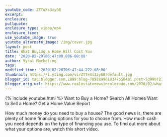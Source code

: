 ```yaml
---
youtube_code: ZTTeXs3zy68
excerpt:
enclosure:
pullquote:
enclosure_type: video/mp4
enclosure_time:
use_youtube_image: true
youtube_alternate_image: /img/cover.jpg
layout: post
title: What Buying a Home Will Cost You
date: '2020-02-20T06:47:00.006-08:00'
author: Vyral Marketing
tags:
modified_time: '2020-02-20T06:47:44.222-08:00'
thumbnail: https://i.ytimg.com/vi/ZTTeXs3zy68/default.jpg
blogger_id: tag:blogger.com,1999:blog-7092899618377556481.post-5399072756762357629
blogger_orig_url: https://www.realestatenewsincolorado.com/2020/02/what-buying-home-will-cost-you.html
---
```

{% include youtube.html %}
Want to Buy a Home? Search All Homes
Want to Sell a Home? Get a Home Value Report

How much money do you need to buy a house? The good news is, there are plenty of home financing options for you to choose from. How much cash you need depends on the type of financing you use. To find out more about what your options are, watch this short video.
